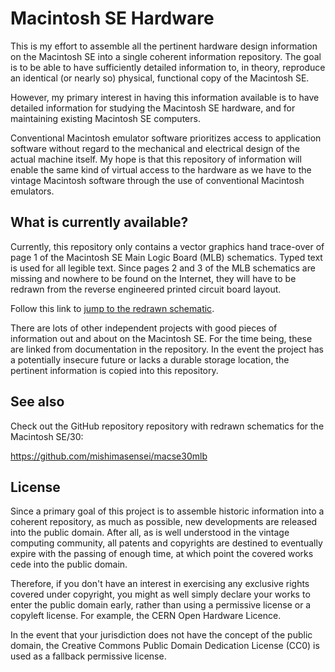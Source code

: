 # Macintosh SE Hardware

This is my effort to assemble all the pertinent hardware design
information on the Macintosh SE into a single coherent information
repository.  The goal is to be able to have sufficiently detailed
information to, in theory, reproduce an identical (or nearly so)
physical, functional copy of the Macintosh SE.

However, my primary interest in having this information available is
to have detailed information for studying the Macintosh SE hardware,
and for maintaining existing Macintosh SE computers.

Conventional Macintosh emulator software prioritizes access to
application software without regard to the mechanical and electrical
design of the actual machine itself.  My hope is that this repository
of information will enable the same kind of virtual access to the
hardware as we have to the vintage Macintosh software through the use
of conventional Macintosh emulators.

## What is currently available?

Currently, this repository only contains a vector graphics hand
trace-over of page 1 of the Macintosh SE Main Logic Board (MLB)
schematics.  Typed text is used for all legible text.  Since pages 2
and 3 of the MLB schematics are missing and nowhere to be found on the
Internet, they will have to be redrawn from the reverse engineered
printed circuit board layout.

Follow this link to [jump to the redrawn
schematic](old_artifacts/schems/retrace_se_mlb_p1.pdf).

There are lots of other independent projects with good pieces of
information out and about on the Macintosh SE.  For the time being,
these are linked from documentation in the repository.  In the event
the project has a potentially insecure future or lacks a durable
storage location, the pertinent information is copied into this
repository.

## See also

Check out the GitHub repository repository with redrawn schematics for
the Macintosh SE/30:

https://github.com/mishimasensei/macse30mlb

## License

Since a primary goal of this project is to assemble historic
information into a coherent repository, as much as possible, new
developments are released into the public domain.  After all, as is
well understood in the vintage computing community, all patents and
copyrights are destined to eventually expire with the passing of
enough time, at which point the covered works cede into the public
domain.

Therefore, if you don't have an interest in exercising any exclusive
rights covered under copyright, you might as well simply declare your
works to enter the public domain early, rather than using a permissive
license or a copyleft license.  For example, the CERN Open Hardware
Licence.

In the event that your jurisdiction does not have the concept of the
public domain, the Creative Commons Public Domain Dedication License
(CC0) is used as a fallback permissive license.
